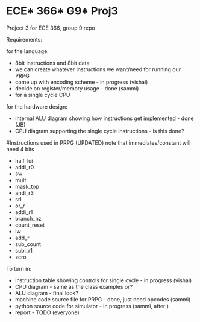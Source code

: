 # ECE* 366* G9* Proj3
Project 3 for ECE 366, group 9 repo

Requirements:

for the language:
* 8bit instructions and 8bit data
* we can create whatever instructions we want/need for running our PRPG
* come up with encoding scheme -  in progress (vishal)
* decide on register/memory usage -  done (sammi)
* for a single cycle CPU

for the hardware design:
* internal ALU diagram showing how instructions get implemented -  done (JB)
* CPU diagram supporting the single cycle instructions -  is this done?

#Instructions used in PRPG (UPDATED)
note that immediates/constant will need 4 bits
* half_lui
* addi_r0
* sw
* mult
* mask_top
* andi_r3
* srl
* or_r
* addi_r1
* branch_nz
* count_reset
* lw
* add_r
* sub_count
* subi_r1
* zero

To turn in:

* instruction table showing controls for single cycle -  in progress (vishal)
* CPU diagram -  same as the class examples or?
* ALU diagram -  final look?
* machine code source file for PRPG -  done, just need opcodes (sammi)
* python source code for simulator -  in progress (sammi, after )
* report -  TODO (everyone)
